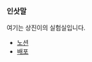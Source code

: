 ### 인삿말
여기는 상진이의 실험실입니다.

* [노션](https://www.notion.so/725b5d361b0644b18126fcfc5bc5c7e7)
* [배포](https://vercel.com/lee3jjang/sjlab)
